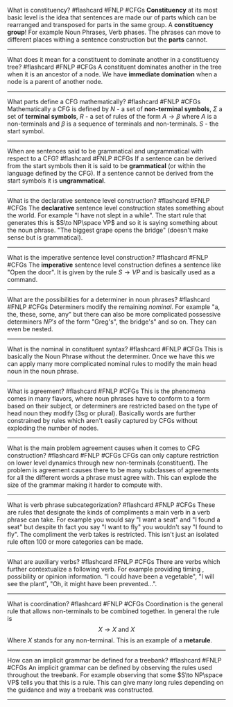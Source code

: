 What is constituency? #flashcard #FNLP #CFGs 
	**Constituency** at its most basic level is the idea that sentences are made our of parts which can be rearranged and transposed for parts in the same group. A **constituency group**! For example Noun Phrases, Verb phases. The phrases can move to different places withing a sentence construction but the **parts** cannot.

---
What does it mean for a constituent to dominate another in a constituency tree?  #flashcard #FNLP #CFGs 
	A constituent dominates another in the tree when it is an ancestor of a node. We have **immediate domination** when a node is a parent of another node.

---
What parts define a CFG mathematically? #flashcard #FNLP #CFGs 
	Mathematically a CFG is defined by $N$ - a set of **non-terminal symbols**, $\Sigma$ a set of **terminal symbols**, $R$ - a set of rules of the form $A\to \beta$ where $A$ is a non-terminals and $\beta$ is a sequence of terminals and non-terminals. $S$ - the start symbol.

---
When are sentences said to be grammatical and ungrammatical with respect to a CFG? #flashcard #FNLP #CFGs 
	If a sentence can be derived from the start symbols then it is said to be **grammatical** (or within the language defined by the CFG). If a sentence cannot be derived from the start symbols it is **ungrammatical**.

---
What is the declarative sentence level construction? #flashcard #FNLP #CFGs 
 The **declarative** sentence level construction states something about the world. For example "I have not slept in a while". The start rule that generates this is $S\to NP\space VP$ and so it is saying something about the noun phrase. "The biggest grape opens the bridge" (doesn't make sense but is grammatical).

---
What is the imperative sentence level construction? #flashcard #FNLP #CFGs 
	The **imperative** sentence level construction defines a sentence like "Open the door". It is given by the rule $S\to VP$ and is basically used as a command.

---
What are the possibilities for a determiner in noun phrases? #flashcard #FNLP #CFGs 
	Determiners modify the remaining *nominal*. For example "a, the, these, some, any" but there can also be more complicated possessive determiners $NP's$ of the form "Greg's", the bridge's" and so on. They can even be nested.

---
What is the nominal in constituent syntax? #flashcard #FNLP #CFGs 
	This is basically the Noun Phrase without the determiner. Once we have this we can apply many more complicated nominal rules to modify the main head noun in the noun phrase.

---
What is agreement? #flashcard #FNLP #CFGs 
	This is the phenomena comes in many flavors, where noun phrases have to conform to a form based on their subject, or determiners are restricted based on the type of head noun they modify (3sg or plural). Basically words are further constrained by rules which aren't easily captured by CFGs without exploding the number of nodes.

---
What is the main problem agreement causes when it comes to CFG construction? #flashcard #FNLP #CFGs 
	CFGs can only capture restriction on lower level dynamics through new non-terminals (constituent). The problem is agreement causes there to be many subclasses of agreements for all the different words a phrase must agree with. This can explode the size of the grammar making it harder to compute with.

---
What is verb phrase subcategorization? #flashcard #FNLP #CFGs 
	These are rules that designate the kinds of compliments a main verb in a verb phrase can take. For example you would say "I want a seat" and "I found a seat" but despite th fact you say "I want to fly" you wouldn't say "I found to fly". The compliment the verb takes is restricted. This isn't just an isolated rule often 100 or more categories can be made.

---
What are auxiliary verbs? #flashcard #FNLP #CFGs 
	There are verbs which further contextualize a following verb. For example providing timing , possibility or opinion information. "I could have been a vegetable", "I will see the plant", "Oh, it might have been prevented...".

---
What is coordination? #flashcard #FNLP #CFGs 
	Coordination is the general rule that allows non-terminals to be combined together. In general the rule is $$X\to X\text{ and }X$$Where $X$ stands for any non-terminal. This is an example of a **metarule**.

---
How can an implicit grammar be defined for a treebank? #flashcard #FNLP #CFGs 
	An implicit grammar can be defined by observing the rules used throughout the treebank. For example observing that some $S\to NP\space VP$ tells you that this is a rule. This can give many long rules depending on the guidance and way a treebank was constructed.

---
